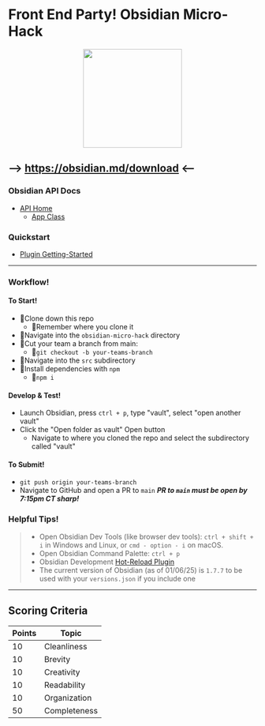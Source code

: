 # Front End Party! Obsidian Micro-Hack
<p align="center">
  <img src="https://res.cloudinary.com/dbdyc4klu/image/upload/v1736825129/obsidian-logo-gradient_fbkepx.svg" href="https://obsidian.md/download" height="200px" width="200px">  
</p>


## --> https://obsidian.md/download <--
### Obsidian API Docs
- [API Home](https://docs.obsidian.md/Home)
  - [App Class](https://docs.obsidian.md/Reference/TypeScript+API/App)
### Quickstart
- [Plugin Getting-Started](https://docs.obsidian.md/Plugins/Getting+started/Build+a+plugin)

---

### Workflow!
#### To Start!
- 📌Clone down this repo
  - 📍Remember where you clone it
- 📌Navigate into the `obsidian-micro-hack` directory
- 📌Cut your team a branch from main:
  - 📍`git checkout -b your-teams-branch`
- 📌Navigate into the `src` subdirectory
- 📌Install dependencies with `npm`
  - 📍`npm i`
#### Develop & Test!
- Launch Obsidian, press `ctrl + p`, type "vault", select "open another vault"
- Click the "Open folder as vault" Open button
  - Navigate to where you cloned the repo and select the subdirectory called "vault"
 #### To Submit!
 - `git push origin your-teams-branch`
 - Navigate to GitHub and open a PR to `main`
 ***PR to `main` must be open by 7:15pm CT sharp!***

### Helpful Tips!
> - Open Obsidian Dev Tools (like browser dev tools): `ctrl + shift + i` in Windows and Linux, or `cmd - option - i` on macOS.
> - Open Obsidian Command Palette: `ctrl + p`
> - Obsidian Development [Hot-Reload Plugin](https://github.com/pjeby/hot-reload)
> - The current version of Obsidian (as of 01/06/25) is `1.7.7` to be used with your `versions.json` if you include one 
---

## Scoring Criteria
| Points | Topic      |
| ------ | ---------- |
| 10 | Cleanliness    |
| 10 | Brevity        |
| 10 | Creativity     |
| 10 | Readability    |
| 10 | Organization   |
| 50 | Completeness   |
